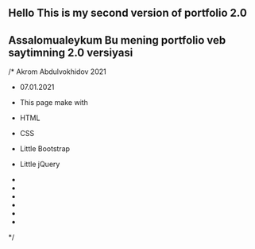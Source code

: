 ## Hello This is my second version of portfolio 2.0

## Assalomualeykum Bu mening portfolio veb saytimning 2.0 versiyasi

/*  Akrom Abdulvokhidov 2021 
*   07.01.2021
*   This page make with
*   HTML
*   CSS
*   Little Bootstrap 
*   Little jQuery
*   
*
*

*
*
*
*/